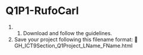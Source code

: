 # Q1P1-RufoCarl
1. 1. Download and follow the guidelines.
2. Save your project following this filename format:
    🚨 GH_ICT9Section_Q1Project_LName_FName.html
